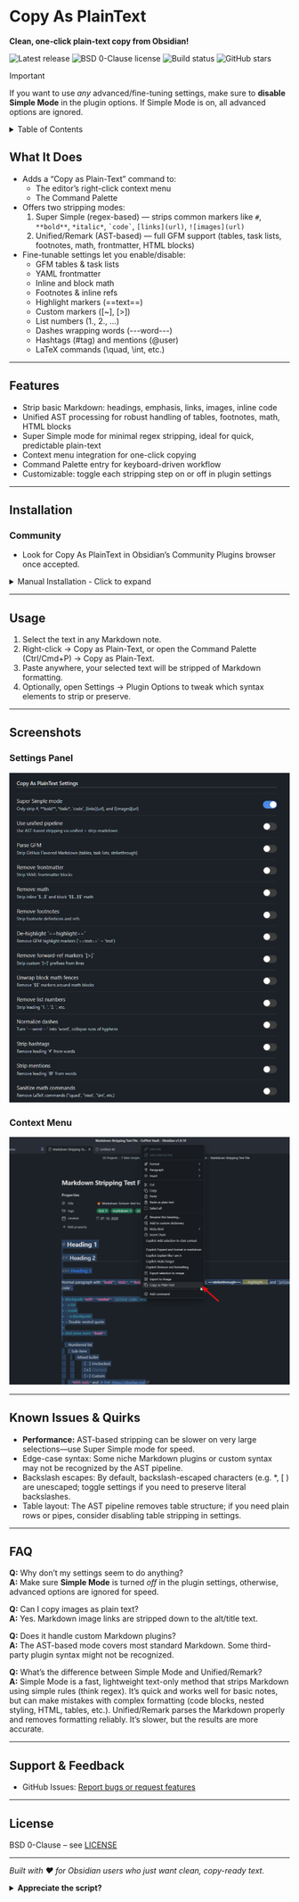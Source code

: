# Copy As PlainText

**Clean, one-click plain-text copy from Obsidian!**

![Latest release](https://img.shields.io/github/v/release/FinickySpider/Obsidian-Copy-as-Plaintext)
![BSD 0-Clause license](https://img.shields.io/badge/license-BSD%200--Clause-blue)
![Build status](https://img.shields.io/github/actions/workflow/status/FinickySpider/Obsidian-Copy-as-Plaintext/ci.yml?branch=main)
![GitHub stars](https://img.shields.io/github/stars/FinickySpider/Obsidian-Copy-as-Plaintext?style=social)


> [!IMPORTANT]
> If you want to use *any* advanced/fine-tuning settings, make sure to **disable Simple Mode** in the plugin options. If Simple Mode is on, all advanced options are ignored.

<details><summary>Table&nbsp;of&nbsp;Contents</summary>


<!-- TOC -->
- [Copy As PlainText](#copy-as-plaintext)
  - [What It Does](#what-it-does)
  - [Features](#features)
  - [Installation](#installation)
    - [Community](#community)
    - [Manual](#manual)
  - [Usage](#usage)
  - [Screenshots](#screenshots)
    - [Settings Panel](#settings-panel)
    - [Context Menu](#context-menu)
  - [Known Issues \& Quirks](#known-issues--quirks)
  - [FAQ](#faq)
  - [Support \& Feedback](#support--feedback)
  - [License](#license)
<!-- /TOC -->


</details>

## What It Does

- Adds a “Copy as Plain-Text” command to:
  - The editor’s right-click context menu  
  - The Command Palette    
- Offers two stripping modes:
    1. Super Simple (regex-based) — strips common markers like
    `#`, `**bold**`, `*italic*`, `` `code` ``, `[links](url)`, `![images](url)` 
    2. Unified/Remark (AST-based) — full GFM support (tables, task lists, footnotes, math, frontmatter, HTML blocks)  
- Fine-tunable settings let you enable/disable:
  - GFM tables & task lists  
  - YAML frontmatter  
  - Inline and block math  
  - Footnotes & inline refs  
  - Highlight markers (==text==)  
  - Custom markers ([~], [>])  
  - List numbers (1., 2., …)  
  - Dashes wrapping words (---word---)  
  - Hashtags (#tag) and mentions (@user)  
  - LaTeX commands (\quad, \int, etc.)  

---

## Features

- Strip basic Markdown: headings, emphasis, links, images, inline code  
- Unified AST processing for robust handling of tables, footnotes, math, HTML blocks  
- Super Simple mode for minimal regex stripping, ideal for quick, predictable plain-text  
- Context menu integration for one-click copying  
- Command Palette entry for keyboard-driven workflow  
- Customizable: toggle each stripping step on or off in plugin settings  

---

## Installation

### Community 

- Look for Copy As PlainText in Obsidian’s Community Plugins browser once accepted.

<details> 
<summary>Manual Installation - Click to expand</summary>

### Manual

1. Download the latest ZIP from the [Releases page](https://github.com/FinickySpider/Obsidian-Copy-as-Plaintext/releases)  
2. Extract into your vault’s plugin folder:  
'YourVault/.obsidian/plugins/'
3. Open Obsidian → Settings → Community Plugins → Reload or toggle “Copy As PlainText” on.
</details>

---

## Usage

1. Select the text in any Markdown note.  
2. Right-click → Copy as Plain-Text, or open the Command Palette (Ctrl/Cmd+P) → Copy as Plain-Text.  
3. Paste anywhere, your selected text will be stripped of Markdown formatting.  
4. Optionally, open Settings → Plugin Options to tweak which syntax elements to strip or preserve.

---

## Screenshots

### Settings Panel
<img src="screenshots/settings.png" width="600" alt="Settings panel">


### Context Menu
<img src="screenshots/context-menu.png" width="600" alt="Context menu">


---

## Known Issues & Quirks

- **Performance:** AST-based stripping can be slower on very large selections—use Super Simple mode for speed.  
- Edge-case syntax: Some niche Markdown plugins or custom syntax may not be recognized by the AST pipeline.  
- Backslash escapes: By default, backslash-escaped characters (e.g. \*, \[ ) are unescaped; toggle settings if you need to preserve literal backslashes.  
- Table layout: The AST pipeline removes table structure; if you need plain rows or pipes, consider disabling table stripping in settings.

---

## FAQ

**Q:** Why don’t my settings seem to do anything?  
**A:** Make sure **Simple Mode** is turned *off* in the plugin settings, otherwise, advanced options are ignored for speed.

**Q:** Can I copy images as plain text?  
**A:** Yes. Markdown image links are stripped down to the alt/title text.

**Q:** Does it handle custom Markdown plugins?  
**A:** The AST-based mode covers most standard Markdown. Some third-party plugin syntax might not be recognized.

**Q:** What’s the difference between Simple Mode and Unified/Remark?  
**A:** Simple Mode is a fast, lightweight text-only method that strips Markdown using simple rules (think regex). It’s quick and works well for basic notes, but can make mistakes with complex formatting (code blocks, nested styling, HTML, tables, etc.). Unified/Remark parses the Markdown properly and removes formatting reliably. It’s slower, but the results are more accurate.

---

## Support & Feedback

- GitHub Issues: [Report bugs or request features](https://github.com/FinickySpider/Obsidian-Copy-as-Plaintext/issues)  

---

## License
BSD 0-Clause – see [LICENSE](LICENSE)

---

*Built with ❤️ for Obsidian users who just want clean, copy-ready text.*

<details>
<summary><strong>Appreciate the script?</strong></summary>

If this script helped you, you can support it here:

<a href="https://ko-fi.com/P5P71EDY8L" target="_blank">
  <img src="https://storage.ko-fi.com/cdn/kofi2.png?v=6" width="150" alt="Buy me a coffee">
</a>

_Thanks for visiting ☕_
</details>

